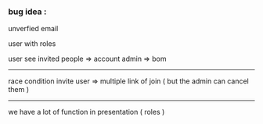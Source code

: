 
### bug idea : 

unverfied email 

user with roles

user see invited people => account admin => bom

---

race condition invite user => multiple link of join ( but the admin can cancel them )


---

we have a lot of function in presentation ( roles )